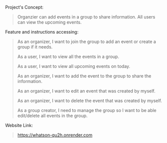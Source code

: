 Project's Concept:
> Organzier can add events in a group to share information. All users can view the upcoming events. 
> 
Feature and instructions accessing:
> As an organizer, I want to join the group to add an event or create a group if it needs.
>
> As a user, I want to view all the events in a group.
>
> As a user, I want to view all upcoming events on today.
>
> As an organizer, I want to add the event to the group to share the information.
>
> As an organizer, I want to edit an event that was created by myself.
>
> As an organizer, I want to delete the event that was created by myself.
>
> As a group creator, I need to manage the group so I want to be able edit/delete all events in the group.

> 
Website Link:
> https://whatson-qu2h.onrender.com
> 
